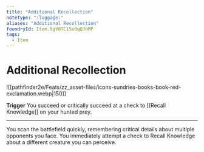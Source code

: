```yaml
---
title: "Additional Recollection"
noteType: ":luggage:"
aliases: "Additional Recollection"
foundryId: Item.8gV0TC15eOqQJhMP
tags:
  - Item
---
```


# Additional Recollection
![[pathfinder2e/Feats/zz_asset-files/icons-sundries-books-book-red-exclamation.webp|150]]

**Trigger** You succeed or critically succeed at a check to [[Recall Knowledge]] on your hunted prey.

* * *

You scan the battlefield quickly, remembering critical details about multiple opponents you face. You immediately attempt a check to Recall Knowledge about a different creature you can perceive.
